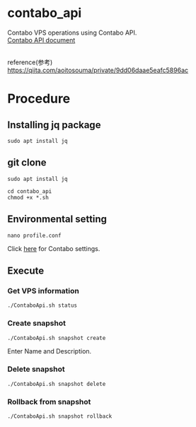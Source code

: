 # contabo_api
Contabo VPS operations using Contabo API.<br>
[Contabo API document](https://api.contabo.com/)<br><br>

reference(参考)<br>
https://qiita.com/aoitosouma/private/9dd06daae5eafc5896ac

# Procedure
## Installing jq package
```
sudo apt install jq
```

## git clone
```
sudo apt install jq
```
```
cd contabo_api
chmod +x *.sh
```

## Environmental setting
```
nano profile.conf
```
Click [here](https://my.contabo.com/api/details) for Contabo settings.

## Execute
### Get VPS information
```
./ContaboApi.sh status
```
### Create snapshot
```
./ContaboApi.sh snapshot create
```
Enter Name and Description.

### Delete snapshot
```
./ContaboApi.sh snapshot delete
```

### Rollback from snapshot
```
./ContaboApi.sh snapshot rollback
```

